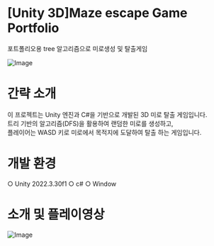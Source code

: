 # [Unity 3D]Maze escape Game Portfolio
<b1>포트폴리오용
tree 알고리즘으로 미로생성 및 탈출게임</b1>

![Image](https://github.com/user-attachments/assets/5ddc14ba-c48e-437b-87d9-c04c86adaba2)

# 간략 소개
이 프로젝트는 Unity 엔진과 C#을 기반으로 개발된 3D 미로 탈출 게임입니다.  
트리 기반의 알고리즘(DFS)을 활용하여 랜덤한 미로를 생성하고,  
플레이어는 WASD 키로 미로에서 목적지에 도달하여 탈출 하는 게임입니다.


# 개발 환경
○ Unity 2022.3.30f1
○ c#
○ Window


# 소개 및 플레이영상
![Image](https://github.com/user-attachments/assets/5ef6ec98-9a74-488e-9c02-e5bb965fa5d4)
